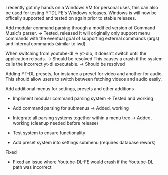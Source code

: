 I recently got my hands on a Windows VM for personal uses, this can also 
be used for testing YTDL FE's Windows releases. Windows is will now be offically
supported and tested on again prior to stable releases.

Add modular command parsing through a modified version of Command Music's parser. -> Tested, released
It will originally only support menu commands with the eventual goal of supporting 
external commands (args) and internal commands (similar to iwd).

When switching from youtube-dl -> yt-dlp, it doesn't switch until the application reloads. -> Should be resolved
This causes a crash if the system calls the incorrect yt-dl executable. -> Should be resolved

Adding YT-DL presets, for instance a preset for video and another for audio. This should
allow users to switch between fetching videos and audio easily.

Add additional menus for settings, presets and other additions
- Impliment modular command parsing system -> Tested and working
- Add command parsing for submenus -> Added, working
- Integrate all parsing systems together within a menu tree -> Added, working (cleanup needed before release)
- Test system to ensure functionality

- Add preset system into settings submenu (requires database rework)

Fixed
- Fixed an issue where Youtube-DL-FE would crash if the Youtube-DL path was incorrect